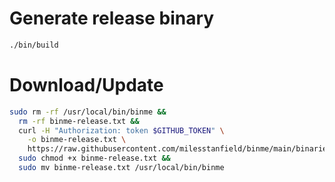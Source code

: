 # Generate release binary
```bash
./bin/build
```

# Download/Update
```bash
sudo rm -rf /usr/local/bin/binme &&
  rm -rf binme-release.txt &&
  curl -H "Authorization: token $GITHUB_TOKEN" \
    -o binme-release.txt \
    https://raw.githubusercontent.com/milesstanfield/binme/main/binaries/release.txt &&
  sudo chmod +x binme-release.txt &&
  sudo mv binme-release.txt /usr/local/bin/binme
```
